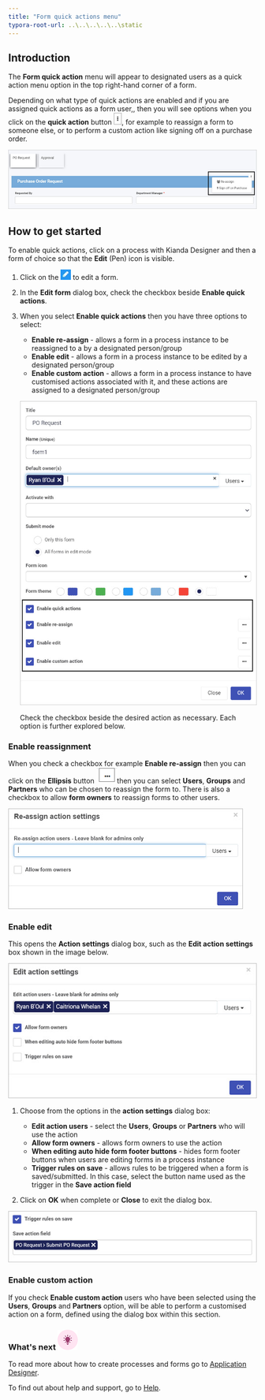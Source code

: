 ```yaml
---
title: "Form quick actions menu"
typora-root-url: ..\..\..\..\..\static
---
```


## Introduction

The **Form quick action** menu will appear to designated users as a quick action menu option in the top right-hand corner of a form.

Depending on what type of quick actions are enabled and if you are assigned quick actions as a form user,, then you will see options when you click on the **quick action** button ![Quick action menu](/images/quick-action-button.jpg), for example to reassign a form to someone else, or to perform a custom action like signing off on a purchase order.

 ![Quick action menu](/images/quick-action-view.jpg)



## How to get started

To enable quick actions, click on a process with Kianda Designer and then a form of choice so that the **Edit** (Pen) icon is visible.

1. Click on the  ![Edit pen icon](/images/penicon.png) to edit a form.

2. In the **Edit form** dialog box, check the checkbox beside **Enable quick actions**. 

3. When you select **Enable quick actions** then you have three options to select:

    - **Enable re-assign** - allows a form in a process instance to be reassigned to a by a designated person/group
    - **Enable edit** - allows a form in a process instance to be edited by a designated person/group
    - **Enable custom action** - allows a form in a process instance to have customised actions associated with it, and these actions are assigned to a designated person/group

    ![Quick action menu](/images/setting-quick-actions.jpg)

    Check the checkbox beside the desired action as necessary. Each option is further explored below.


### Enable reassignment

When you check a checkbox for example **Enable re-assign** then you can click on the **Ellipsis** button ![Ellipsis button](/images/ellipsis-frame)then you can select **Users**, **Groups** and **Partners** who can be chosen to reassign the form to. There is also a checkbox to allow **form owners** to reassign forms to other users. 

![Re-assign action settings](/images/reassign-action-settings.jpg)

### Enable edit

This opens the **Action settings** dialog box, such as the **Edit action settings** box shown in the image below.

![Edit action settings](/images/edit-action-settings.jpg)



1. Choose from the options in the **action settings** dialog box:

   - **Edit action users** - select the **Users**, **Groups** or **Partners** who will use the action
   - **Allow form owners** - allows form owners to use the action
   - **When editing auto hide form footer buttons** - hides form footer buttons when users are editing forms in a process instance
   - **Trigger rules on save** - allows rules to be triggered when a form is saved/submitted. In this case, select the button name used as the trigger in the **Save action field** 

2. Click on **OK** when complete or **Close** to exit the dialog box. 

  ![Trigger rule quick action](/images/trigger-rule-quick-action.jpg)

### Enable custom action 

If you check **Enable custom action** users who have been selected using the **Users**, **Groups** and **Partners** option, will be able to perform a customised action on a form, defined using the dialog box within this section.



### What's next  ![Idea icon](/images/18.png) ###

To read more about how to create processes and forms go to [Application Designer](/docs/platform/application-designer/).

To find out about help and support, go to [Help](/docs/platform/general/help/).

